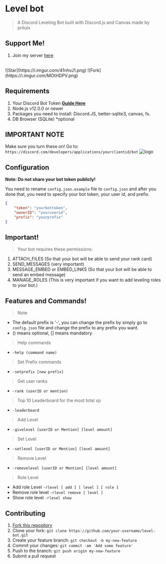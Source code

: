 # Level bot
> A Discord Leveling Bot built with Discord.js and Canvas made by pritulx

## Support Me!
1. Join my server [here](https://discord.gg/DXyczwxQYf)
<br>
![Star](https://i.imgur.com/41nhvJ1.png)
![Fork](https://i.imgur.com/MOtHDPV.png)
<br>

## Requirements
1. Your Discord Bot Token **[Guide Here](https://discordjs.guide/preparations/setting-up-a-bot-application.html#creating-your-bot)**
2. Node.js v12.0.0 or newer
3. Packages you need to install: Discord.JS, better-sqlite3, canvas, fs.
4. DB Browser (SQLite) *optional

## IMPORTANT NOTE

Make sure you turn these on! Go to: `https://discord.com/developers/applications/yourclientid/bot`
![logo](https://cdn.discordapp.com/attachments/740789315407183872/777849276150710282/unknown.png)

## Configuration
**Note: Do not share your bot token publicly!**

You need to rename `config.json.example` file to `config.json` and after you done that, you need to specify your bot token, your user id, and prefix.

```json
{
    "token": "yourbottoken",
    "ownerID": "youruserid",
    "prefix": "yourprefix"
}
```

## Important!
> Your bot requires these permissions: 
1. ATTACH_FILES (So that your bot will be able to send your rank card)
2. SEND_MESSAGES (very important)
3. MESSAGE_EMBED or EMBED_LINKS (So that your bot will be able to send an embed message)
4. MANAGE_ROLES (This is very important if you want to add leveling roles to your bot.)

## Features and Commands!

> Note
* The default prefix is '-', you can change the prefix by simply go to `config.json` file and change the prefix to any prefix you want.
* () means optional, [] means mandatory.

> Help commands
* `-help (command name)`

> Set Prefix commands
* `-setprefix [new prefix]`

> Get user ranks
* `-rank (userID or mention)`

> Top 10 Leaderboard for the most total xp
* `-leaderboard`

> Add Level
* `-givelevel [userID or Mention] [level amount]`

> Set Level
* `-setlevel [userID or Mention] [level amount]`

> Remove Level
* `-removelevel [userID or Mention] [level amount]`

> Role Level
* Add role Level
`-rlevel [ add ] [ level ] [ role ]`
* Remove role level
`-rlevel remove [ level ]`
* Show role level
`-rlevel show`


## Contributing

1. [Fork this repository](https://github.com/pritulxlevel-bot/fork)
2. Clone your fork: `git clone https://github.com/your-username/level-bot.git`
3. Create your feature branch: `git checkout -b my-new-feature`
4. Commit your changes: `git commit -am 'Add some feature'`
5. Push to the branch: `git push origin my-new-feature`
6. Submit a pull request
